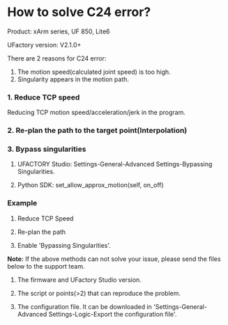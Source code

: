 # How to solve C24 error?

Product: xArm series, UF 850, Lite6

UFactory version: V2.1.0+

There are 2 reasons for C24 error:

1. The motion speed(calculated joint speed) is too high.
2. Singularity appears in the motion path.

### **1. Reduce TCP speed**

Reducing TCP motion speed/acceleration/jerk in the program.

### **2. Re-plan the path to the target point(Interpolation)**

### **3. Bypass singularities**

1) UFACTORY Studio: Settings-General-Advanced Settings-Bypassing Singularities.

2) Python SDK: set\_allow\_approx\_motion(self, on\_off)

### **Example**

1) Reduce TCP Speed

2) Re-plan the path

3) Enable 'Bypassing Singularities'.


**Note:** If the above methods can not solve your issue, please send the files below to the support team.


1. The firmware and UFactory Studio version.

2. The script or points(>2) that can reproduce the problem.

3. The configuration file. It can be downloaded in 'Settings-General-Advanced Settings-Logic-Export the configuration file'.
